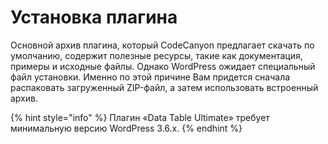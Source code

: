 # Установка плагина

Основной архив плагина, который CodeCanyon предлагает скачать по умолчанию, содержит полезные ресурсы, такие как документация, примеры и исходные файлы. Однако WordPress ожидает специальный файл установки. Именно по этой причине Вам придется сначала распаковать загруженный ZIP-файл, а затем использовать встроенный архив.

{% hint style="info" %}
Плагин «Data Table Ultimate» требует минимальную версию WordPress 3.6.x.
{% endhint %}



